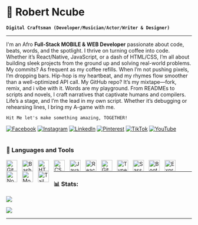 # 💫 Robert Ncube

**`Digital Craftsman (Developer/Musician/Actor/Writer & Designer)`**

****
I'm an Afro **Full-Stack MOBILE & WEB Developer** passionate about code, beats, words, and the spotlight. I thrive on turning coffee into code. Whether it’s React/Native, JavaScript, or a dash of HTML/CSS, I’m all about building sleek projects from the ground up and solving real-world problems. My commits? As frequent as my coffee refills. When I’m not pushing pixels, I’m dropping bars. Hip-hop is my heartbeat, and my rhymes flow smoother than a well-optimized API call. My GitHub repo? It’s my mixtape—fork, remix, and i vibe with it. Words are my playground. From READMEs to scripts and novels, I craft narratives that captivate humans and compilers. Life’s a stage, and I’m the lead in my own script. Whether it’s debugging or rehearsing lines, I bring my A-game with me.

`Hit Me let's make something amazing, TOGETHER!`

[![Facebook](https://img.shields.io/badge/Facebook-%231877F2.svg?logo=Facebook&logoColor=white)](https://facebook.com/its.robbiencube) 
[![Instagram](https://img.shields.io/badge/Instagram-%23E4405F.svg?logo=Instagram&logoColor=white)](https://instagram.com/its.robbiencube_)
[![LinkedIn](https://img.shields.io/badge/LinkedIn-%230077B5.svg?logo=linkedin&logoColor=white)](https://linkedin.com/in/robert-ncube-b008082a6) 
[![Pinterest](https://img.shields.io/badge/Pinterest-%23E60023.svg?logo=Pinterest&logoColor=white)](https://pinterest.com/robertncube694) 
[![TikTok](https://img.shields.io/badge/TikTok-%23000000.svg?logo=TikTok&logoColor=white)](https://tiktok.com/@robbiencube) 
[![YouTube](https://img.shields.io/badge/YouTube-%23FF0000.svg?logo=YouTube&logoColor=white)](https://youtube.com/@robbiencube) 

#

### 🧰 Languages and Tools

<img align="left" alt="Git" width="30px" style="padding-right:10px;" src="https://cdn.jsdelivr.net/gh/devicons/devicon/icons/git/git-original.svg" />
<img align="left" alt="Bash" width="30px" style="padding-right:10px;" src="https://cdn.jsdelivr.net/gh/devicons/devicon/icons/bash/bash-original.svg" />
<img align="left" alt="HTML" width="30px" style="padding-right:10px;" src="https://cdn.jsdelivr.net/gh/devicons/devicon/icons/html5/html5-plain.svg" />
<img align="left" alt="CSS" width="30px" style="padding-right:10px;" src="https://cdn.jsdelivr.net/gh/devicons/devicon/icons/css3/css3-plain.svg" />
<img align="left" alt="JavaScript" width="30px" style="padding-right:10px;" src="https://cdn.jsdelivr.net/gh/devicons/devicon/icons/javascript/javascript-plain.svg" />
<img align="left" alt="React" width="30px" style="padding-right:10px;" src="https://cdn.jsdelivr.net/gh/devicons/devicon/icons/react/react-original.svg" />
<img align="left" alt="GitHub" width="30px" style="padding-right:10px;" src="https://cdn.jsdelivr.net/gh/devicons/devicon/icons/github/github-original.svg" />
<img align="left" alt="TypeScript" width="30px" style="padding-right:10px;" src="https://cdn.jsdelivr.net/gh/devicons/devicon/icons/typescript/typescript-plain.svg" />
<img align="left" alt="Sass" width="30px" style="padding-right:10px;" src="https://cdn.jsdelivr.net/gh/devicons/devicon/icons/sass/sass-original.svg" /> 
<img align="left" alt="Bootstrap" width="30px" style="padding-right:10px;" src="https://cdn.jsdelivr.net/gh/devicons/devicon/icons/bootstrap/bootstrap-plain.svg" />
<img align="left" alt="Express" width="30px" style="padding-right:10px;" src="https://cdn.jsdelivr.net/gh/devicons/devicon/icons/express/express-original.svg" /> 
<img align="left" alt="Node.js" width="30px" style="padding-right:10px;" src="https://cdn.jsdelivr.net/gh/devicons/devicon/icons/nodejs/nodejs-original.svg" /> 
<img align="left" alt="MongoDB" width="30px" style="padding-right:10px;" src="https://cdn.jsdelivr.net/gh/devicons/devicon/icons/mongodb/mongodb-original.svg" /> 
<img align="left" alt="TailwindCSS" width="30px" style="padding-right:10px;" src="https://cdn.jsdelivr.net/gh/devicons/devicon/icons/tailwindcss/tailwindcss-original.svg" />
<br />

****

### 📊 Stats:
![](https://github-readme-stats.vercel.app/api?username=Robert-Ncube&theme=radical&hide_border=false&include_all_commits=false&count_private=false)<br/>

![](https://github-readme-stats.vercel.app/api/top-langs/?username=Robert-Ncube&theme=radical&hide_border=false&include_all_commits=false&count_private=false&layout=compact)

---
